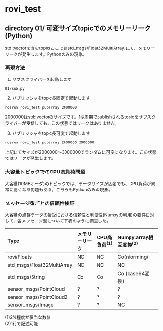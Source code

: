 # rovi_test

## directory 01/ 可変サイズtopicでのメモリーリーク(Python)  
std::vectorを含むtopic(ここではstd_msgs/Float32MultiArray)にて、メモリーリークが発生します。Pythonのみの現象。  
### 再現方法  
1. サブスクライバーを起動します
~~~
01/sub.py
~~~

2. パブリッシャをtopic長固定で起動します
~~~
rosrun rovi_test pubarray 2000000
~~~

2000000はstd::vectorのサイズです。1秒周期でpublishされるtopicをサブスクライバーが受信しても、この状態ではリークはありません。

3. パブリッシャをtopic長可変で起動します
~~~
rosrun rovi_test pubarray 2000000 3000000
~~~  
上記にてサイズが2000000〜3000000でランダムに可変になります。この状態ではリークが発生します。

### 大容量トピックでのCPU高負荷問題  
大容量(10MBオーダ)のトピックでは、データサイズが固定でも、CPU負荷が異常に高くなる問題もある。こちらもPythonのみの現象。

### メッセージ型ごとの信頼性検証

大容量の点群データの授受における信頼性と利便性(Numpyの利用)の要件に対して、各メッセージ型について下表のように調査した。

|Type|メモリーリーク|CPU高負荷<sup>(1)</sup>|Numpy.array相互変換<sup>(2)</sup>|
|:----|:----|:----|:----|
|rovi/Floats|NC|NC|Co(nforming)|
|std_msgs/Float32MultiArray|NC|NC|NC|
|std_msgs/String|Co|Co|Co (base64変換)|
|sensor_msgs/PointCloud|?|?|?|
|sensor_msgs/PointCloud2|?|?|?|
|sensor_msgs/Image|?|?|NC|

(1)2%程度が妥当な数値  
(2)1行で記述可能
